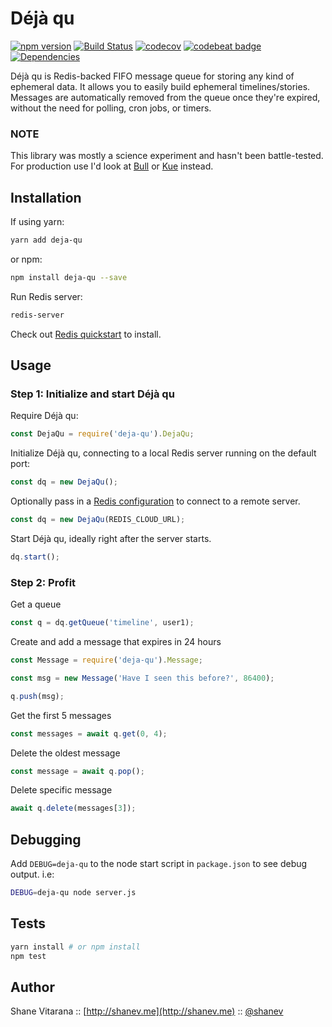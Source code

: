 # Déjà qu

[![npm version](https://badge.fury.io/js/deja-qu.svg)](https://badge.fury.io/js/deja-qu)
[![Build Status](https://travis-ci.org/shanev/deja-qu.svg?branch=master)](https://travis-ci.org/shanev/deja-qu)
[![codecov](https://codecov.io/gh/shanev/deja-qu/branch/master/graph/badge.svg)](https://codecov.io/gh/shanev/deja-qu)
[![codebeat badge](https://codebeat.co/badges/12303061-af38-468a-a118-c6663732ad90)](https://codebeat.co/projects/github-com-shanev-deja-qu-master)
[![Dependencies](https://david-dm.org/shanev/deja-qu.svg)](https://david-dm.org/shanev/deja-qu)

Déjà qu is Redis-backed FIFO message queue for storing any kind of ephemeral data. It allows you to easily build ephemeral timelines/stories. Messages are automatically removed from the queue once they're expired, without the need for polling, cron jobs, or timers.

### NOTE

This library was mostly a science experiment and hasn't been battle-tested. For production use I'd look at [Bull](https://github.com/OptimalBits/bull) or [Kue](https://github.com/Automattic/kue) instead.

## Installation

If using yarn:

```sh
yarn add deja-qu
```

or npm:

```sh
npm install deja-qu --save
```

Run Redis server:
```sh
redis-server
```
Check out [Redis quickstart](https://redis.io/topics/quickstart) to install.

## Usage

### Step 1: Initialize and start Déjà qu

Require Déjà qu:
```js
const DejaQu = require('deja-qu').DejaQu;
```

Initialize Déjà qu, connecting to a local Redis server running on the default port:
```js
const dq = new DejaQu();
```

Optionally pass in a [Redis configuration](https://github.com/NodeRedis/node_redis#rediscreateclient) to connect to a remote server.
```js
const dq = new DejaQu(REDIS_CLOUD_URL);
```

Start Déjà qu, ideally right after the server starts.
```js
dq.start();
```

### Step 2: Profit

Get a queue
```js
const q = dq.getQueue('timeline', user1);
```

Create and add a message that expires in 24 hours
```js
const Message = require('deja-qu').Message;

const msg = new Message('Have I seen this before?', 86400);

q.push(msg);
```

Get the first 5 messages
```js
const messages = await q.get(0, 4);
```

Delete the oldest message
```js
const message = await q.pop();
```

Delete specific message
```js
await q.delete(messages[3]);
```

## Debugging

Add `DEBUG=deja-qu` to the node start script in `package.json` to see debug output. i.e:

```sh
DEBUG=deja-qu node server.js
```

## Tests

```sh
yarn install # or npm install
npm test
```

## Author

Shane Vitarana :: [http://shanev.me](http://shanev.me) :: [@shanev](https://twitter.com/shanev)
